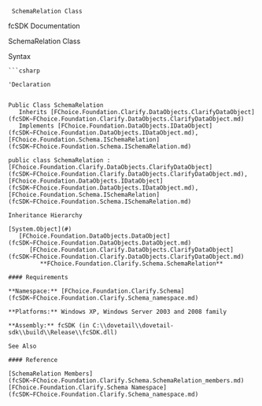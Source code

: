 ﻿     SchemaRelation Class                                                   

fcSDK Documentation

SchemaRelation Class

Syntax

```vbnet
```csharp

'Declaration
 

Public Class SchemaRelation 
   Inherits [FChoice.Foundation.Clarify.DataObjects.ClarifyDataObject](fcSDK~FChoice.Foundation.Clarify.DataObjects.ClarifyDataObject.md)
   Implements [FChoice.Foundation.DataObjects.IDataObject](fcSDK~FChoice.Foundation.DataObjects.IDataObject.md), [FChoice.Foundation.Schema.ISchemaRelation](fcSDK~FChoice.Foundation.Schema.ISchemaRelation.md) 

public class SchemaRelation : [FChoice.Foundation.Clarify.DataObjects.ClarifyDataObject](fcSDK~FChoice.Foundation.Clarify.DataObjects.ClarifyDataObject.md), [FChoice.Foundation.DataObjects.IDataObject](fcSDK~FChoice.Foundation.DataObjects.IDataObject.md), [FChoice.Foundation.Schema.ISchemaRelation](fcSDK~FChoice.Foundation.Schema.ISchemaRelation.md)  

Inheritance Hierarchy

[System.Object](#)  
   [FChoice.Foundation.DataObjects.DataObject](fcSDK~FChoice.Foundation.DataObjects.DataObject.md)  
      [FChoice.Foundation.Clarify.DataObjects.ClarifyDataObject](fcSDK~FChoice.Foundation.Clarify.DataObjects.ClarifyDataObject.md)  
         **FChoice.Foundation.Clarify.Schema.SchemaRelation**  

#### Requirements

**Namespace:** [FChoice.Foundation.Clarify.Schema](fcSDK~FChoice.Foundation.Clarify.Schema_namespace.md)

**Platforms:** Windows XP, Windows Server 2003 and 2008 family

**Assembly:** fcSDK (in C:\\dovetail\\dovetail-sdk\\build\\Release\\fcSDK.dll)

See Also

#### Reference

[SchemaRelation Members](fcSDK~FChoice.Foundation.Clarify.Schema.SchemaRelation_members.md)  
[FChoice.Foundation.Clarify.Schema Namespace](fcSDK~FChoice.Foundation.Clarify.Schema_namespace.md)